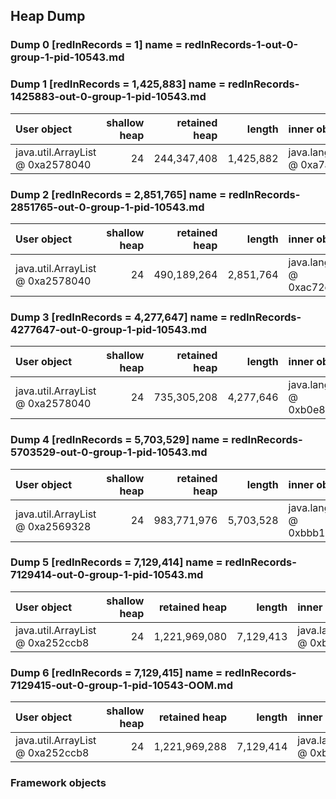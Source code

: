 ## Heap Dump
### Dump 0 [redInRecords = 1] name = redInRecords-1-out-0-group-1-pid-10543.md

### Dump 1 [redInRecords = 1,425,883] name = redInRecords-1425883-out-0-group-1-pid-10543.md
| User object | shallow heap | retained heap | length | inner object | inner size | threads | code() |
|:------------| ------------:| -------------:| ------:|:------------ | ----------:| :------ | :------|
| java.util.ArrayList @ 0xa2578040 | 24 | 244,347,408 | 1,425,882 | java.lang.String @ 0xa7addea8 | 256 | main | reduce |

### Dump 2 [redInRecords = 2,851,765] name = redInRecords-2851765-out-0-group-1-pid-10543.md
| User object | shallow heap | retained heap | length | inner object | inner size | threads | code() |
|:------------| ------------:| -------------:| ------:|:------------ | ----------:| :------ | :------|
| java.util.ArrayList @ 0xa2578040 | 24 | 490,189,264 | 2,851,764 | java.lang.String @ 0xac72c648 | 256 | main | reduce |

### Dump 3 [redInRecords = 4,277,647] name = redInRecords-4277647-out-0-group-1-pid-10543.md
| User object | shallow heap | retained heap | length | inner object | inner size | threads | code() |
|:------------| ------------:| -------------:| ------:|:------------ | ----------:| :------ | :------|
| java.util.ArrayList @ 0xa2578040 | 24 | 735,305,208 | 4,277,646 | java.lang.String @ 0xb0e877b8 | 256 | main | reduce |

### Dump 4 [redInRecords = 5,703,529] name = redInRecords-5703529-out-0-group-1-pid-10543.md
| User object | shallow heap | retained heap | length | inner object | inner size | threads | code() |
|:------------| ------------:| -------------:| ------:|:------------ | ----------:| :------ | :------|
| java.util.ArrayList @ 0xa2569328 | 24 | 983,771,976 | 5,703,528 | java.lang.String @ 0xbbb14428 | 256 | main | reduce |

### Dump 5 [redInRecords = 7,129,414] name = redInRecords-7129414-out-0-group-1-pid-10543.md
| User object | shallow heap | retained heap | length | inner object | inner size | threads | code() |
|:------------| ------------:| -------------:| ------:|:------------ | ----------:| :------ | :------|
| java.util.ArrayList @ 0xa252ccb8 | 24 | 1,221,969,080 | 7,129,413 | java.lang.String @ 0xbbad5f20 | 256 | main | reduce |

### Dump 6 [redInRecords = 7,129,415] name = redInRecords-7129415-out-0-group-1-pid-10543-OOM.md
| User object | shallow heap | retained heap | length | inner object | inner size | threads | code() |
|:------------| ------------:| -------------:| ------:|:------------ | ----------:| :------ | :------|
| java.util.ArrayList @ 0xa252ccb8 | 24 | 1,221,969,288 | 7,129,414 | java.lang.String @ 0xbbad5f20 | 256 | main | reduce |

### Framework objects



